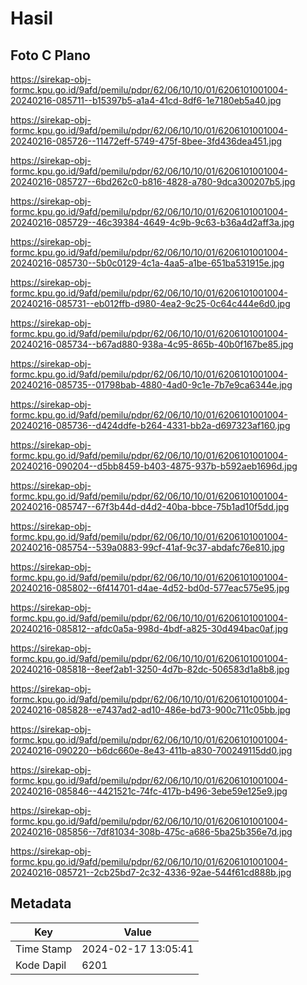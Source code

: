 # Hasil

## Foto C Plano

https://sirekap-obj-formc.kpu.go.id/9afd/pemilu/pdpr/62/06/10/10/01/6206101001004-20240216-085711--b15397b5-a1a4-41cd-8df6-1e7180eb5a40.jpg

https://sirekap-obj-formc.kpu.go.id/9afd/pemilu/pdpr/62/06/10/10/01/6206101001004-20240216-085726--11472eff-5749-475f-8bee-3fd436dea451.jpg

https://sirekap-obj-formc.kpu.go.id/9afd/pemilu/pdpr/62/06/10/10/01/6206101001004-20240216-085727--6bd262c0-b816-4828-a780-9dca300207b5.jpg

https://sirekap-obj-formc.kpu.go.id/9afd/pemilu/pdpr/62/06/10/10/01/6206101001004-20240216-085729--46c39384-4649-4c9b-9c63-b36a4d2aff3a.jpg

https://sirekap-obj-formc.kpu.go.id/9afd/pemilu/pdpr/62/06/10/10/01/6206101001004-20240216-085730--5b0c0129-4c1a-4aa5-a1be-651ba531915e.jpg

https://sirekap-obj-formc.kpu.go.id/9afd/pemilu/pdpr/62/06/10/10/01/6206101001004-20240216-085731--eb012ffb-d980-4ea2-9c25-0c64c444e6d0.jpg

https://sirekap-obj-formc.kpu.go.id/9afd/pemilu/pdpr/62/06/10/10/01/6206101001004-20240216-085734--b67ad880-938a-4c95-865b-40b0f167be85.jpg

https://sirekap-obj-formc.kpu.go.id/9afd/pemilu/pdpr/62/06/10/10/01/6206101001004-20240216-085735--01798bab-4880-4ad0-9c1e-7b7e9ca6344e.jpg

https://sirekap-obj-formc.kpu.go.id/9afd/pemilu/pdpr/62/06/10/10/01/6206101001004-20240216-085736--d424ddfe-b264-4331-bb2a-d697323af160.jpg

https://sirekap-obj-formc.kpu.go.id/9afd/pemilu/pdpr/62/06/10/10/01/6206101001004-20240216-090204--d5bb8459-b403-4875-937b-b592aeb1696d.jpg

https://sirekap-obj-formc.kpu.go.id/9afd/pemilu/pdpr/62/06/10/10/01/6206101001004-20240216-085747--67f3b44d-d4d2-40ba-bbce-75b1ad10f5dd.jpg

https://sirekap-obj-formc.kpu.go.id/9afd/pemilu/pdpr/62/06/10/10/01/6206101001004-20240216-085754--539a0883-99cf-41af-9c37-abdafc76e810.jpg

https://sirekap-obj-formc.kpu.go.id/9afd/pemilu/pdpr/62/06/10/10/01/6206101001004-20240216-085802--6f414701-d4ae-4d52-bd0d-577eac575e95.jpg

https://sirekap-obj-formc.kpu.go.id/9afd/pemilu/pdpr/62/06/10/10/01/6206101001004-20240216-085812--afdc0a5a-998d-4bdf-a825-30d494bac0af.jpg

https://sirekap-obj-formc.kpu.go.id/9afd/pemilu/pdpr/62/06/10/10/01/6206101001004-20240216-085818--8eef2ab1-3250-4d7b-82dc-506583d1a8b8.jpg

https://sirekap-obj-formc.kpu.go.id/9afd/pemilu/pdpr/62/06/10/10/01/6206101001004-20240216-085828--e7437ad2-ad10-486e-bd73-900c711c05bb.jpg

https://sirekap-obj-formc.kpu.go.id/9afd/pemilu/pdpr/62/06/10/10/01/6206101001004-20240216-090220--b6dc660e-8e43-411b-a830-700249115dd0.jpg

https://sirekap-obj-formc.kpu.go.id/9afd/pemilu/pdpr/62/06/10/10/01/6206101001004-20240216-085846--4421521c-74fc-417b-b496-3ebe59e125e9.jpg

https://sirekap-obj-formc.kpu.go.id/9afd/pemilu/pdpr/62/06/10/10/01/6206101001004-20240216-085856--7df81034-308b-475c-a686-5ba25b356e7d.jpg

https://sirekap-obj-formc.kpu.go.id/9afd/pemilu/pdpr/62/06/10/10/01/6206101001004-20240216-085721--2cb25bd7-2c32-4336-92ae-544f61cd888b.jpg


## Metadata

| Key        | Value               |
| ---------- | ------------------- |
| Time Stamp | 2024-02-17 13:05:41 |
| Kode Dapil | 6201                |



